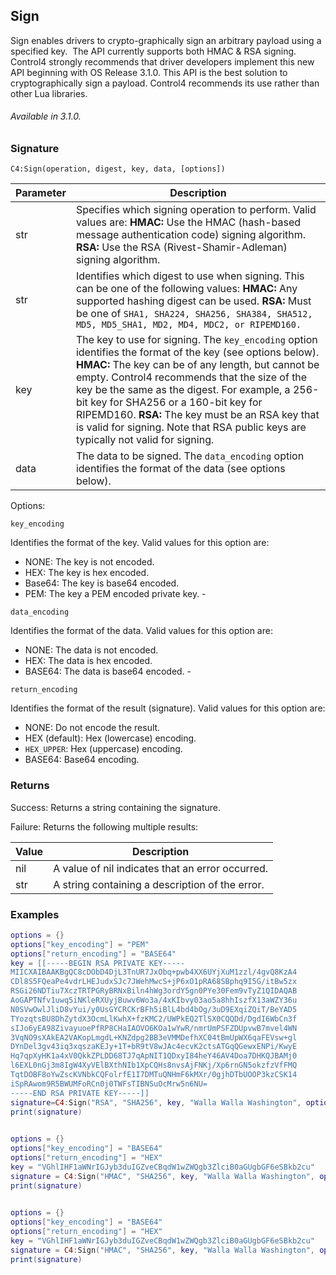 ## Sign

Sign enables drivers to crypto-graphically sign an arbitrary payload using a specified key.  The API currently supports both HMAC & RSA signing. Control4 strongly recommends that driver developers implement this new API beginning with OS Release 3.1.0. This API is the best solution to cryptographically sign a payload. Control4 recommends its use rather than other Lua libraries.

###### Available in 3.1.0.


### Signature

`C4:Sign(operation, digest, key, data, [options])`


| Parameter | Description | 
| --- | --- |
| str | Specifies which signing operation to perform. Valid values are: **HMAC:** Use the HMAC (hash-based message authentication code) signing algorithm. **RSA:** Use the RSA (Rivest-Shamir-Adleman) signing algorithm. |
| str | Identifies which digest to use when signing. This can be one of the following values: **HMAC:** Any supported hashing digest can be used. **RSA:** Must be one of `SHA1, SHA224, SHA256, SHA384, SHA512, MD5, MD5_SHA1, MD2, MD4, MDC2, or RIPEMD160.` |
| key | The key to use for signing. The `key_encoding` option identifies the format of the key (see options below). **HMAC:** The key can be of any length, but cannot be empty.  Control4 recommends that the size of the key be the same as the digest. For example, a 256-bit key for SHA256 or a 160-bit key for RIPEMD160. **RSA:** The key must be an RSA key that is valid for signing. Note that RSA public keys are typically not valid for signing. |
| data | The data to be signed. The `data_encoding` option identifies the format of the data (see options below).

Options:

`key_encoding`
 
Identifies the format of the key. Valid values for this option are:

- NONE: The key is not encoded.
- HEX: The key is hex encoded.
- Base64: The key is base64 encoded.
- PEM: The key a PEM encoded private key.
\- 

`data_encoding`

Identifies the format of the data. Valid values for this option are:

- NONE: The data is not encoded.
- HEX: The data is hex encoded.
- BASE64: The data is base64 encoded.
\- 

`return_encoding`

Identifies the format of the result (signature). Valid values for this option are:

- NONE: Do not encode the result.
- HEX (default): Hex (lowercase) encoding.
- `HEX_UPPER`: Hex (uppercase) encoding.
- BASE64: Base64 encoding.


### Returns

Success: Returns a string containing the signature.

Failure: Returns the following multiple results:

|Value | Description |
| --- | --- |
| nil | A value of nil indicates that an error occurred. |
|str |  A string containing a description of the error. |


### Examples

```lua
options = {}
options["key_encoding"] = "PEM"
options["return_encoding"] = "BASE64"
key = [[-----BEGIN RSA PRIVATE KEY-----
MIICXAIBAAKBgQC8cDObD4DjL3TnUR7JxObq+pwb4XX6UYjXuM1zzl/4gvQ8KzA4
CDl8S5FQeaPe4vdrLHEJudxSJc7JWehMwcS+jP6xO1pRA68SBphq9I5G/itBw5zx
RSGi26NDTiu7XczTRTPGRyBRNxBiln4hWg3ordY5gn0PYe30Fem9vTyZ1QIDAQAB
AoGAPTNfv1uwq5iNKleRXUyjBuwv6Wo3a/4xKIbvy03ao5a8hhIszfX13aWZY36u
N0SVwOwlJliD8vYui/y0UsGYCRCKrBFh5iBlL4bd4bOg/3uD9EXqiZQiT/BeYAD5
TYozqtsBU8DhZytdX3OcmLlKwhX+fzKMC2/UWPkEQ2TlSX0CQQDd/DgdI6WbCn3f
sIJo6yEA98ZivayuoePfRP8CHaIAOVO6KOa1wYwR/nmrUmPSFZDUpvwB7mvel4WN
3VqNO9sXAkEA2VAKopLmgdL+KNZdpg2BB3eVMMDefhXC04tBmUpWX6qaFEVsw+gl
DYnDel3gv43iq3xqszaKEJy+1T+bR9tV8wJAc4ecvK2ctsATGqQGewxENPi/KwyE
Hq7qpXyHK1a4xV0QkkZPLDD68TJ7qApNIT1QDxyI84heY46AV4Doa7DHKQJBAMj0
l6EXL0nGj3m8IgW4XyVElBXthNIb1XpCQHs8nvsAjFNKj/Xp6rnGN5okzfzVfFMQ
TqtDOBF8oYwZscKVNbkCQFolrfE1I7DMTuQNHmF6kMXr/0gjhDTbUOOP3kzCSK14
iSpRAwom9R5BWUMFoRCn0j0TWFsTIBNSuOcMrw5n6NU=
-----END RSA PRIVATE KEY-----]]
signature=C4:Sign("RSA", "SHA256", key, "Walla Walla Washington", options)
print(signature)

﻿
options = {}
options["key_encoding"] = "BASE64"
options["return_encoding"] = "HEX"
key = "VGhlIHF1aWNrIGJyb3duIGZveCBqdW1wZWQgb3ZlciB0aGUgbGF6eSBkb2cu"
signature = C4:Sign("HMAC", "SHA256", key, "Walla Walla Washington", options)
print(signature)

﻿
options = {}
options["key_encoding"] = "BASE64"
options["return_encoding"] = "HEX"
key = "VGhlIHF1aWNrIGJyb3duIGZveCBqdW1wZWQgb3ZlciB0aGUgbGF6eSBkb2cu"
signature = C4:Sign("HMAC", "SHA256", key, "Walla Walla Washington", options)
print(signature)
```
